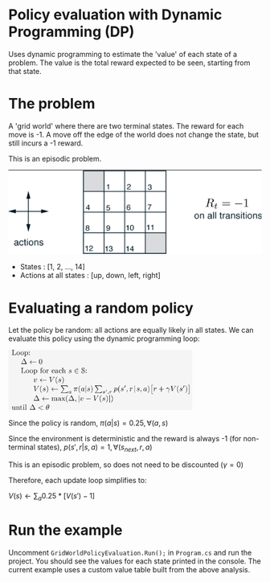 # Policy evaluation with Dynamic Programming (DP)

Uses dynamic programming to estimate the 'value' of each state of a problem. The
value is the total reward expected to be seen, starting from that state.

# The problem

A 'grid world' where there are two terminal states. The reward for each move is
-1. A move off the edge of the world does not change the state, but still incurs
a -1 reward.

This is an episodic problem.

![](img/problem.png)

- States                  : [1, 2, ..., 14]
- Actions at all states   : [up, down, left, right]


# Evaluating a random policy

Let the policy be random: all actions are equally likely in all states. We can
evaluate this policy using the dynamic programming loop:

![](img\policy_eval_successive_approx.png)

Since the policy is random, $\pi(a|s) = 0.25, \forall (a, s)$

Since the environment is deterministic and the reward is always -1 (for
non-terminal states), $p(s', r | s, a) = 1, \forall (s_{next}, r, a)$

This is an episodic problem, so does not need to be discounted ($\gamma = 0$)

Therefore, each update loop simplifies to:

$V(s) \leftarrow \sum_a{0.25}*[V(s') - 1]$


# Run the example

Uncomment `GridWorldPolicyEvaluation.Run();` in `Program.cs` and run the
project. You should see the values for each state printed in the console. The
current example uses a custom value table built from the above analysis.
